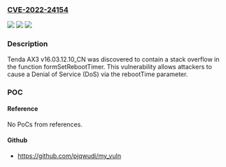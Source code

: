 ### [CVE-2022-24154](https://cve.mitre.org/cgi-bin/cvename.cgi?name=CVE-2022-24154)
![](https://img.shields.io/static/v1?label=Product&message=n%2Fa&color=blue)
![](https://img.shields.io/static/v1?label=Version&message=n%2Fa&color=blue)
![](https://img.shields.io/static/v1?label=Vulnerability&message=n%2Fa&color=brighgreen)

### Description

Tenda AX3 v16.03.12.10_CN was discovered to contain a stack overflow in the function formSetRebootTimer. This vulnerability allows attackers to cause a Denial of Service (DoS) via the rebootTime parameter.

### POC

#### Reference
No PoCs from references.

#### Github
- https://github.com/pjqwudi/my_vuln

